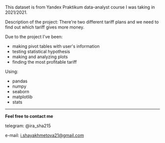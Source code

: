 This dataset is from Yandex Praktikum data-analyst course I was taking in 2021/2021.

Description of the project:
  There're two different tariff plans and we need to find out which tariff gives more money.

Due to the project I've been:
 - making pivot tables with user's information
 - testing statistical hypothesis
 - making and analyzing plots
 - finding the most profitable tariff

Using:
 - pandas
 - numpy
 - seaborn
 - matplotlib
 - stats

 ---
**Feel free to contact me**

telegram: @ira_sha215

e-mail: i.shayakhmetova21@gmail.com
